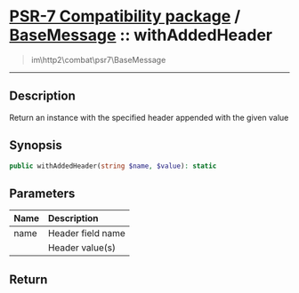 # [PSR-7 Compatibility package](combat.md) / [BaseMessage](combat-BaseMessage.md) :: withAddedHeader
 > im\http2\combat\psr7\BaseMessage
____

## Description
Return an instance with the specified header appended with the given value

## Synopsis
```php
public withAddedHeader(string $name, $value): static
```

## Parameters
| Name | Description |
| :--- | :---------- |
| name | Header field name |
|  | Header value(s) |

## Return

